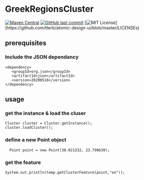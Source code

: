 # GreekRegionsCluster
[![Maven Central](https://maven-badges.herokuapp.com/maven-central/com.github.Alexakis97/clustering/badge.svg)](https://maven-badges.herokuapp.com/maven-central/com.github.Alexakis97/clustering)
[![GitHub last commit](https://img.shields.io/github/last-commit/google/skia.svg?style=flat)]()
[![MIT License](https://img.shields.io/apm/l/atomic-design-ui.svg?)](https://github.com/tterb/atomic-design-ui/blob/master/LICENSEs)


## prerequisites

   ### Include the JSON dependancy
    <dependency>
	   <groupId>org.json</groupId>
	   <artifactId>json</artifactId>
	   <version>20200518</version>
    </dependency>
## usage

   ### get the instance & load the cluser
 
    Cluster cluster = Cluster.getInstance();
    cluster.loadCluster();
    
   ### define a new Point object
   
      Point point = new Point(38.021332, 23.798630);
      
   ### get the feature
    System.out.println(temp.getClusterFeature(point,"en"));

